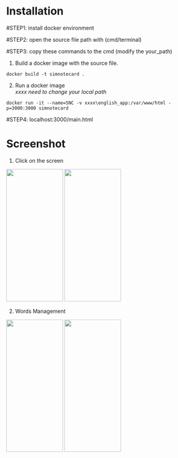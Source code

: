 Installation
===
#STEP1:
install docker environment

#STEP2:
open the source file path with (cmd/terminal)

#STEP3: copy these commands to the cmd (modify the your_path)<br/>

1. Build a docker image with the source file.
```
docker build -t simnotecard .
```
2. Run a docker image <br/>
*xxxx need to change your local path*
```
docker run -it --name=SNC -v xxxx\english_app:/var/www/html -p=3000:3000 simnotecard 
```

#STEP4:
localhost:3000/main.html
<br/>

Screenshot
===

1. Click on the screen
<img src="https://github.com/kizion/Simple-Note-Card/assets/153003165/001a2fc4-074e-407e-a467-5bf1514e3d4a" width="150" height="350" />
<img src="https://github.com/kizion/Simple-Note-Card/assets/153003165/e947662d-7876-4c86-bb15-a714f0a32353" width="150" height="350" />

2. Words Management
<img src="https://github.com/kizion/Simple-Note-Card/assets/153003165/5d697082-c492-4c66-8cf1-f8562b7b3114" width="150" height="350" />
<img src="https://github.com/kizion/Simple-Note-Card/assets/153003165/c72ba131-8ce5-4642-9b73-6b8c88dc1a42" width="150" height="350" />

